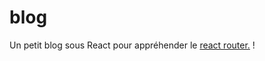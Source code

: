 # blog
Un petit blog sous React pour appréhender le [react router.](https://reactrouter.com/docs/en/v6/getting-started/tutorial) !


